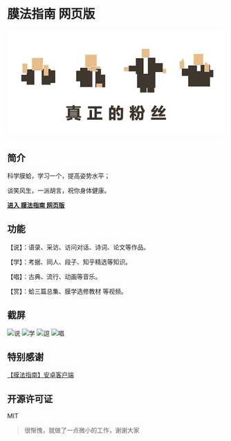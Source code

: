 # 膜法指南 网页版

![真正的粉丝](banner.png)

## 简介
科学膜蛤，学习一个，提高姿势水平；

谈笑风生，一派胡言，祝你身体健康。

**[进入 膜法指南 网页版](https://xmader.github.io/mogicians_manual/)**

## 功能
【说】：语录、采访、访问对话、诗词、论文等作品。

【学】：考据、同人、段子、知乎精选等知识。

【唱】：古典、流行、动画等音乐。

【赏】：蛤三篇总集、膜学选修教材 等视频。

## 截屏
![说](https://myunaq.bn1302.livefilestore.com/y4mZlPo2ZKDFFyVHTYwpA8laGx1WOfanbXr7hSuSWBL2TG4esyM1EGt4VX8a0Zf26X1dQ3bUuxJ3CZeq72TONIOAvLy9khoX7-zRKHVIucZJEmh_83JthJabgUDWe03UPe2X_-7NS-_y7U0z52TzfyroCOG6tVtWoFZmnmECvebZllIExjpxUQOUxGdAX_BqB-qWNI9yp8eqqRikOqZBoRiFg?width=550&height=1024&cropmode=none)
![学](https://qhyaxw.bn1302.livefilestore.com/y4mJofBe5GKIi7JatgfjctWsxQwx10Imz0f10yV-yjefq0NXRai9meSBWv-eS-VtFIxbExo8-z6_fmYNyBBC0f2SyV7R9eB8ktc1gHD8VThe9HuKWf2_TYm_7ZR0T9VYG9ehoFnFimRFj0r5_GNnEUtrdp9V8ferm70wmaDYCrAYw9w7gKg8p3ICt9Jg0PuEzJoXmBmL6oY0Q1apZ_sjtjmlQ?width=550&height=1024&cropmode=none)
![逗](https://nabpda.bn1302.livefilestore.com/y4mx7LzGA07IyRYPsQVW-C38YYPc-QWxtXPWN-vYm1mFnwub_hPRlgFUnyLaiAwrjpxx4DvdC0WCrIQseihPeU3BptGYfnC7PcL-xDaPsA8AgQ7CWikV5quZopFnFuxxanFrgpHliBX8RGkp8v_--LVYODEZdq96UMicy-k0PSrVWLSrz6AyNWD65M93P7wEBWjHGVW02LlX_x1cQcDSuHJbw?width=550&height=1024&cropmode=none)
![唱](https://z3t2rg.bn1302.livefilestore.com/y4mo4T11Gi1q-KJmAMDFw0SnsAzGn414b4cjCAXncAQs9ckO6zSTpQb0PF7X_2IzXquGB823qdX5lCM8NYflo7UUuLqm6dtsFcqMY1_DcWjdgzcY3f9myWcev8j7Ulid7CoxoEObkzL4AiVwAQJz9HF5uoYF0GUqDWW57zrWNDZcCmvOxCPYIr_FDLEUIyCB9r0avNixPHR7DhUq5uiXOkUlA?width=550&height=1024&cropmode=none)

## 特别感谢

[【膜法指南】安卓客户端 ](https://github.com/naco-siren/mogicians_manual_public_release)

## 开源许可证

MIT

> 很惭愧，就做了一点微小的工作，谢谢大家

